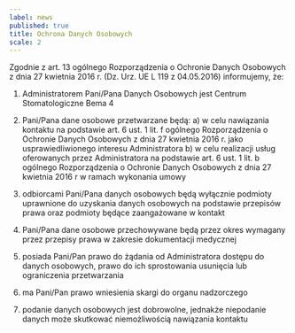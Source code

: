 ```yaml
---
label: news
published: true
title: Ochrona Danych Osobowych
scale: 2
---
```


Zgodnie z art. 13 ogólnego Rozporządzenia o Ochronie Danych Osobowych z dnia 27 kwietnia 2016 r. (Dz. Urz. UE L 119 z 04.05.2016) informujemy, że:

1) Administratorem Pani/Pana Danych Osobowych jest Centrum Stomatologiczne Bema 4

2) Pani/Pana dane osobowe przetwarzane będą:
a) w celu nawiązania kontaktu na podstawie art. 6 ust. 1 lit. f ogólnego Rozporządzenia o Ochronie Danych Osobowych z dnia 27 kwietnia 2016 r. jako usprawiedliwionego interesu Administratora
b) w celu realizacji usług oferowanych przez Administratora na podstawie art. 6 ust. 1 lit. b ogólnego Rozporządzenia o Ochronie Danych Osobowych z dnia 27 kwietnia 2016 r w ramach wykonania umowy

3) odbiorcami Pani/Pana danych osobowych będą wyłącznie podmioty uprawnione do uzyskania danych osobowych na podstawie przepisów prawa oraz podmioty będące zaangażowane w kontakt

4) Pani/Pana dane osobowe przechowywane będą przez okres wymagany przez przepisy prawa w zakresie dokumentacji medycznej

5) posiada Pani/Pan prawo do żądania od Administratora dostępu do danych osobowych, prawo do ich sprostowania usunięcia lub ograniczenia przetwarzania

6) ma Pani/Pan prawo wniesienia skargi do organu nadzorczego

7) podanie danych osobowych jest dobrowolne, jednakże niepodanie danych może skutkować niemożliwością nawiązania kontaktu
